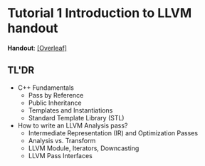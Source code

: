 # Tutorial 1 Introduction to LLVM handout

**Handout**: [\[Overleaf\]](https://www.overleaf.com/read/ntrxhjmhkkrt)

## TL'DR

- C++ Fundamentals
  - Pass by Reference
  - Public Inheritance
  - Templates and Instantiations
  - Standard Template Library (STL)
- How to write an LLVM Analysis pass?
  - Intermediate Representation (IR) and Optimization Passes
  - Analysis vs. Transform
  - LLVM Module, Iterators, Downcasting
  - LLVM Pass Interfaces
